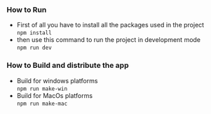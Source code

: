 ### How to Run
  - First of all you have to install all the packages used in the project  
`npm install`
  - then use this command to run the project in development mode  
`npm run dev`

### How to Build and distribute the app
  - Build for windows platforms  
`npm run make-win`
  - Build for MacOs platforms  
`npm run make-mac`

